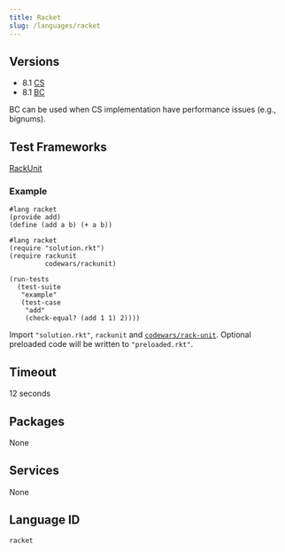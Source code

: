 ```yaml
---
title: Racket
slug: /languages/racket
---
```



## Versions

- 8.1 [CS](https://docs.racket-lang.org/guide/performance.html#%28tech._c%29)
- 8.1 [BC](https://docs.racket-lang.org/guide/performance.html#%28tech._bc%29)

BC can be used when CS implementation have performance issues (e.g., bignums).

## Test Frameworks

[RackUnit](https://docs.racket-lang.org/rackunit/)

### Example

```racket
#lang racket
(provide add)
(define (add a b) (+ a b))
```
```racket
#lang racket
(require "solution.rkt")
(require rackunit
         codewars/rackunit)

(run-tests
  (test-suite
   "example"
   (test-case
    "add"
    (check-equal? (add 1 1) 2))))
```
Import `"solution.rkt"`, `rackunit` and [`codewars/rack-unit`](https://github.com/Codewars/codewars-rackunit).
Optional preloaded code will be written to `"preloaded.rkt"`.

## Timeout

12 seconds

## Packages

None

## Services

None

## Language ID

`racket`
